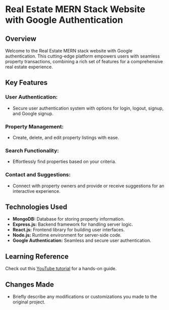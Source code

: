 # Real Estate MERN Stack Website with Google Authentication

## Overview

Welcome to the Real Estate MERN stack website with Google authentication. This cutting-edge platform empowers users with seamless property transactions, combining a rich set of features for a comprehensive real estate experience.

## Key Features

### User Authentication:
- Secure user authentication system with options for login, logout, signup, and Google signup.

### Property Management:
- Create, delete, and edit property listings with ease.

### Search Functionality:
- Effortlessly find properties based on your criteria.

### Contact and Suggestions:
- Connect with property owners and provide or receive suggestions for an interactive experience.

## Technologies Used

- **MongoDB:** Database for storing property information.
- **Express.js:** Backend framework for handling server logic.
- **React.js:** Frontend library for building user interfaces.
- **Node.js:** Runtime environment for server-side code.
- **Google Authentication:** Seamless and secure user authentication.

## Learning Reference

Check out this [YouTube tutorial](https://www.youtube.com/watch?v=VAaUy_Moivw&list=PLsueIvUqU7XrQVvqejWDyu3gUj_i2EEXR&index=4&t=3242s&ab_channel=React%26NextjsProjectswithSahand) for a hands-on guide.

## Changes Made

- Briefly describe any modifications or customizations you made to the original project.
